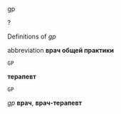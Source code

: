 gp

?


Definitions of _gp_

abbreviation
**врач общей практики**

    GP
**терапевт**

    GP

_gp_
**врач**, **врач-терапевт**